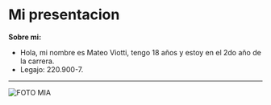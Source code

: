 # Mi presentacion

**Sobre mi:**
- Hola, mi nombre es Mateo Viotti, tengo 18 años y estoy en el 2do año de la carrera.
- Legajo: 220.900-7.

---
![FOTO MIA](https://github.com/user-attachments/assets/5001389a-c83c-431c-ac3b-acb66f741359)
